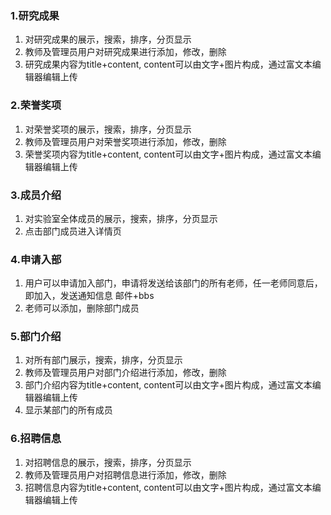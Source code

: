 ### 1.研究成果
1. 对研究成果的展示，搜索，排序，分页显示
2. 教师及管理员用户对研究成果进行添加，修改，删除
3. 研究成果内容为title+content, content可以由文字+图片构成，通过富文本编辑器编辑上传
   
### 2.荣誉奖项   
1. 对荣誉奖项的展示，搜索，排序，分页显示
2. 教师及管理员用户对荣誉奖项进行添加，修改，删除
3. 荣誉奖项内容为title+content, content可以由文字+图片构成，通过富文本编辑器编辑上传

### 3.成员介绍
1. 对实验室全体成员的展示，搜索，排序，分页显示
2. 点击部门成员进入详情页

### 4.申请入部
1. 用户可以申请加入部门，申请将发送给该部门的所有老师，任一老师同意后，即加入，发送通知信息 邮件+bbs
2. 老师可以添加，删除部门成员

### 5.部门介绍
1. 对所有部门展示，搜索，排序，分页显示
2. 教师及管理员用户对部门介绍进行添加，修改，删除
3. 部门介绍内容为title+content, content可以由文字+图片构成，通过富文本编辑器编辑上传
4. 显示某部门的所有成员
   
### 6.招聘信息
1. 对招聘信息的展示，搜索，排序，分页显示
2. 教师及管理员用户对招聘信息进行添加，修改，删除
3. 招聘信息内容为title+content, content可以由文字+图片构成，通过富文本编辑器编辑上传